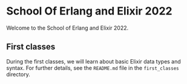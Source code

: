 # School Of Erlang and Elixir 2022

Welcome to the School of Erlang and Elixir 2022.

## First classes

During the first classes, we will learn about basic Elixir data types and syntax.
For further details, see the `README.md` file in the `first_classes` directory.



